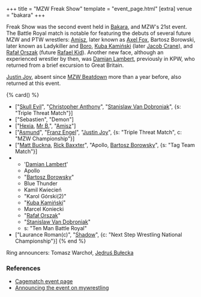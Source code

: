 +++
title = "MZW Freak Show"
template = "event_page.html"
[extra]
venue = "bakara"
+++

Freak Show was the second event held in [Bakara](@/v/bakara.md), and MZW's 21st event. The Battle Royal match is notable for featuring the debuts of several future MZW and PTW wrestlers:
[Amisz](@/w/axel-fox.md), later known as [Axel Fox](@/w/axel-fox.md),
Bartosz Borowski, later known as Ladykiller and [Boro](@/w/boro.md),
[Kuba Kamiński](@/w/jacob-crane.md) (later [Jacob Crane](@/w/jacob-crane.md)),
and [Rafał Orszak](@/w/rafael-kid.md) (future [Rafael Kid](@/w/rafael-kid.md)).
Another new face, although an experienced wrestler by then, was [Damian Lambert](@/w/damien-rothschild.md), previously in KPW, who returned from a brief excursion to Great Britain.

[Justin Joy](@/w/justin-joy.md), absent since [MZW Beatdown](@/e/mzw/2016-05-14-mzw-beatdown.md) more than a year before, also returned at this event.


{% card() %}
- ["[Skull Evil](@/w/skull-evil.md)", "[Christopher Anthony](@/w/christopher-anthony.md)", "[Stanislaw Van Dobroniak](@/w/stanislaw-van-dobroniak.md)",
  {s: "Triple Threat Match"}]
- ["Sebastien", "Demon"]
- ["[Hexia](@/w/hexia.md), [Mr B.](@/w/mr-b.md)", "[Amisz](@/w/axel-fox.md)"]
- ["[Asmund](@/w/asmund.md)", "[Franz Engel](@/w/franz-engel.md)", "[Justin Joy](@/w/justin-joy.md)",
  {s: "Triple Threat Match", c: "MZW Championship"}]
- ["[Matt Buckna](@/w/matt-buckna.md), [Rick Baxxter](@/w/rick-baxxter.md)", "Apollo,
    [Bartosz Borowsky](@/w/boro.md)", {s: "Tag Team Match"}]
- - '[Damian Lambert](@/w/damien-rothschild.md)'
  - Apollo
  - "[Bartosz Borowsky](@/w/boro.md)"
  - Blue Thunder
  - Kamil Kwiecień
  - "Karol Górski(2)"
  - "[Kuba Kamiński](@/w/jacob-crane.md)"
  - Marcel Koniecki
  - "[Rafał Orszak](@/w/rafael-kid.md)"
  - "[Stanislaw Van Dobroniak](@/w/stanislaw-van-dobroniak.md)"
  - s: "Ten Man Battle Royal"
- ["Laurance Roman(c)", "[Shadow](@/w/shadow.md)", {c: "Next Step Wrestling National
      Championship"}]
{% end %}

Ring announcers: Tomasz Warchoł, [Jędruś Bułecka](@/w/jedrus-bulecka.md)

### References

* [Cagematch event page](https://www.cagematch.net/?id=1&nr=189507)
* [Announcing the event on mywrestling](https://mywrestling.com.pl/mzw-freak-show-2017-zapowiedz-gali/)
